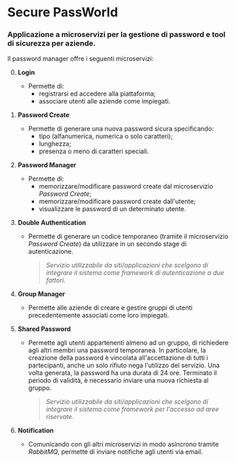 # Secure PassWorld


### Applicazione a microservizi per la gestione di password e tool di sicurezza per aziende.

Il password manager offre i seguenti microservizi:

   0. **Login**
        - Permette di:
             - registrarsi ed accedere alla piattaforma;
             - associare utenti alle aziende come impiegati.

   1. **Password Create**
        - Permette di generare una nuova password sicura specificando:
             - tipo (alfanumerica, numerica o solo caratteri);
             - lunghezza;
             - presenza o meno di caratteri speciali.

   2. **Password Manager**
        - Permette di:
             - memorizzare/modificare password create dal microservizio *Password Create*;
             - memorizzare/modificare password create dall'utente;
             - visualizzare le password di un determinato utente.

   3. **Double Authentication**
        - Permette di generare un codice temporaneo (tramite il microservizio *Password Create*) da utilizzare in un secondo stage di autenticazione.

             > *Servizio utilizzabile da siti/applicazioni che scelgono di integrare il sistema come framework di autenticazione a due fattori.*

   4. **Group Manager**
        - Permette alle aziende di creare e gestire gruppi di utenti precedentemente associati come loro impiegati.


   5. **Shared Password**
        - Permette agli utenti appartenenti almeno ad un gruppo, di richiedere agli altri membri una password temporanea.
In particolare, la creazione della password è vincolata all'accettazione di tutti i partecipanti, anche un solo rifiuto nega l'utilizzo del servizio. Una volta generata, la password ha una durata di 24 ore. Terminato il periodo di validità, è necessario inviare una nuova richiesta al gruppo.

             > *Servizio utilizzabile da siti/applicazioni che scelgono di integrare il sistema come framework per l'accesso ad aree riservate.*

   6. **Notification**
        -  Comunicando con gli altri microservizi in modo asincrono tramite *RabbitMQ*, permette di inviare notifiche agli utenti via email.